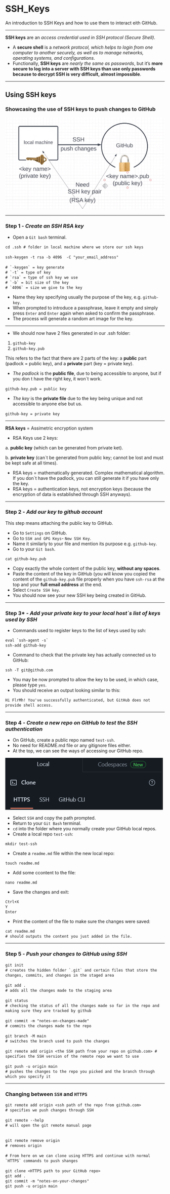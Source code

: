 # SSH_Keys

An introduction to SSH Keys and how to use them to interact eith GitHub.

---

**SSH keys** are an *access credential used in SSH protocol (Secure Shell)*. 
- A **secure shell** is a *network protocol, which helps to login from one computer to another securely, as well as to manage networks, operating systems, and configurations*.
- Functionally, **SSH keys** are *nearly the same as passwords*, but it’s **more secure to log into a server with SSH keys than use only passwords because to decrypt SSH is very difficult, almost impossible**.

---

## Using SSH keys

### Showcasing the use of SSH keys to push changes to GitHub


![](images/sshkeys.PNG)

--- 

### **Step 1** - *Create an SSH RSA key*

- Open a `Git bash` terminal.
```
cd .ssh # folder in local machine where we store our ssh keys

ssh-keygen -t rsa -b 4096  -C "your_email_address" 

# `-keygen` = key generate
# `-t` = type of key
# `rsa` = type of ssh key we use
# `-b` = bit size of the key
# `4096` = size we give to the key
```
- Name they key specifying usually the purpose of the key, e.g. `github-key`.
- When prompted to introduce a passphrase, leave it empty and simply press `Enter` and `Enter` again when asked to confirm the passphrase.
- The process will generate a random art image for the key.

--- 
- We should now have 2 files generated in our .ssh folder:
1. `github-key`
2. `github-key.pub`

This refers to the fact that there are 2 parts of the key: a **public** part (padlock = public key), and a **private** part (key = private key).
- *The padlock* is the **public file**, due to being accessible to anyone, but if you don t have the right key, it won`t work.

 `github-key.pub = public key`


- *The key* is the **private file** due to the key being unique and not accessible to anyone else but us. 

`github-key = private key`

---

**RSA keys** = Assimetric encryption system 
- RSA Keys use 2 keys:

a.  **public key** (which can be generated from private ket).

b.  **private key** (can`t be generated from public key; cannot be lost and must be kept safe at all times).

- RSA keys = mathematically generated. Complex mathematical algorithm. If you don`t have the padlock, you can still generate it if you have only the key. 
- RSA keys = authentication keys, not encryption keys (because the encryption of data is established through SSH anyways).

---

### **Step 2** - *Add our key to github account*

This step means attaching the public key to GitHub.
- Go to `Settings` on GitHub.
- Go to `SSH and GPG Keys`- `New SSH Key`.
- Name it similarly to your file and mention its purpose e.g. `github-key`.
- Go to your `Git bash`.
```
cat github-key.pub
```
- Copy exactly the whole content of the public key, **without any spaces**.
- Paste the content of the key in GitHub (you will know you copied the content of the `github-key.pub` file properly when you have `ssh-rsa` at the top and your **full email address** at the end. 
- Select `Create SSH key`.
- You should now see your new SSH key being created in GitHub.
---

### **Step 3*** - *Add your private key to your local host`s list of keys used by SSH*

- Commands used to register keys to the list of keys used by ssh:
```
eval `ssh-agent -s` 
ssh-add github-key
```
- Command to check that the private key has actually connected us to GitHub:
```
ssh -T git@github.com 
```
- You may be now prompted to allow the key to be used, in which case, please type `yes`.
- You should receive an output looking similar to this: 
```
Hi FlrMh! You've successfully authenticated, but GitHub does not provide shell access.
```

---


### **Step 4** - *Create a new repo on GitHub to test the SSH authentication*

- On GitHub, create a public repo named `test-ssh`.
- No need for README.md file or any gitignore files either.
- At the top, we can see the ways of accessing our GitHub repo.

![](images/gitclone.PNG)

- Select `SSH` and copy the path prompted.
- Return to your `Git Bash` terminal.
- `cd` into the folder where you normally create your GitHub local repos.
- Create a local repo `test-ssh`:
```
mkdir test-ssh
```
- Create a `readme.md` file within the new local repo:
```
touch readme.md
```
- Add some ccontent to the file:
```
nano readme.md
```
- Save the changes and exit:
```
Ctrl+X
Y
Enter
```
- Print the content of the file to make sure the changes were saved:
```
cat readme.md
# should outputs the content you just added in the file.
```

---



### **Step 5** - *Push your changes to GitHub using SSH*

```
git init
# creates the hidden folder `.git` and certain files that store the changes, commits, and changes in the staged area

git add .
# adds all the changes made to the staging area

git status
# checking the status of all the changes made so far in the repo and making sure they are tracked by github

git commit -m "notes-on-changes-made"
# commits the changes made to the repo

git branch -M main
# switches the branch used to push the changes

git remote add origin <the SSH path from your repo on github.com> # specifies the SSH version of the remote repo we want to use

git push -u origin main
# pushes the changes to the repo you picked and the branch through which you specify it 
```
---

### Changing between `SSH` and `HTTPS`
```
git remote add origin <ssh path of the repo from github.com>
# specifies we push changes through SSH

git remote --help
# will open the git remote manual page 


git remote remove origin
# removes origin

# From here on we can clone using HTTPS and continue with normal `HTTPS` commands to push shanges

git clone <HTTPS path to your GitHub repo>
git add .
git commit -m "notes-on-your-changes"
git push -u origin main
```





